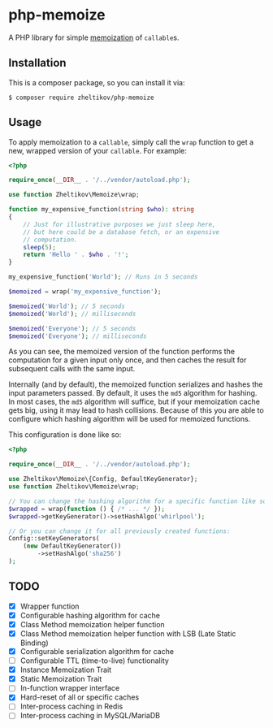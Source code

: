 # php-memoize

A PHP library for simple [memoization](https://en.wikipedia.org/wiki/Memoization) of `callable`s.

## Installation

This is a composer package, so you can install it via:

```shell
$ composer require zheltikov/php-memoize
```

## Usage

To apply memoization to a `callable`, simply call the `wrap` function to get a new, wrapped version of your `callable`.
For example:

```php
<?php

require_once(__DIR__ . '/../vendor/autoload.php');

use function Zheltikov\Memoize\wrap;

function my_expensive_function(string $who): string
{
    // Just for illustrative purposes we just sleep here,
    // but here could be a database fetch, or an expensive
    // computation.
    sleep(5);
    return 'Hello ' . $who . '!';
}

my_expensive_function('World'); // Runs in 5 seconds

$memoized = wrap('my_expensive_function');

$memoized('World'); // 5 seconds
$memoized('World'); // milliseconds

$memoized('Everyone'); // 5 seconds
$memoized('Everyone'); // milliseconds

```

As you can see, the memoized version of the function performs the computation for a given input only once, and then
caches the result for subsequent calls with the same input.

Internally (and by default), the memoized function serializes and hashes the input parameters passed. By default, it
uses the `md5` algorithm for hashing. In most cases, the `md5` algorithm will suffice, but if your memoization cache
gets big, using it may lead to hash collisions. Because of this you are able to configure which hashing algorithm will
be used for memoized functions.

This configuration is done like so:

```php
<?php

require_once(__DIR__ . '/../vendor/autoload.php');

use Zheltikov\Memoize\{Config, DefaultKeyGenerator};
use function Zheltikov\Memoize\wrap;

// You can change the hashing algorithm for a specific function like so:
$wrapped = wrap(function () { /* ... */ });
$wrapped->getKeyGenerator()->setHashAlgo('whirlpool');

// Or you can change it for all previously created functions:
Config::setKeyGenerators(
    (new DefaultKeyGenerator())
        ->setHashAlgo('sha256')
);

```

## TODO

- [x] Wrapper function
- [x] Configurable hashing algorithm for cache
- [X] Class Method memoization helper function
- [X] Class Method memoization helper function with LSB (Late Static Binding)
- [X] Configurable serialization algorithm for cache
- [ ] Configurable TTL (time-to-live) functionality
- [X] Instance Memoization Trait
- [X] Static Memoization Trait
- [ ] In-function wrapper interface
- [X] Hard-reset of all or specific caches
- [ ] Inter-process caching in Redis
- [ ] Inter-process caching in MySQL/MariaDB
